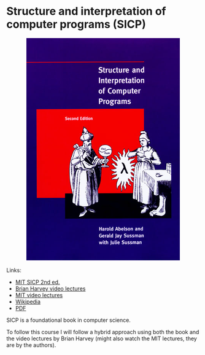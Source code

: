 # Structure and interpretation of computer programs (SICP)

<p align="center">
  <img src="assets/sicp.jpg" />
</p>

Links:

- [MIT SICP 2nd ed.](materials/sicp.pdf)
- [Brian Harvey video lectures](https://www.youtube.com/playlist?list=PLhMnuBfGeCDNgVzLPxF9o5UNKG1b-LFY9)
- [MIT video lectures](https://www.youtube.com/playlist?list=PLE18841CABEA24090)
- [Wikipedia](https://en.wikipedia.org/wiki/Structure_and_Interpretation_of_Computer_Programs)
- [PDF](https://web.mit.edu/6.001/6.037/sicp.pdf)

SICP is a foundational book in computer science.

To follow this course I will follow a hybrid approach using both the book and the video lectures by Brian Harvey (might also watch the MIT lectures, they are by the authors).
